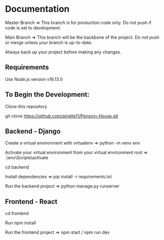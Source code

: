 # Documentation

Master Branch => This branch is for production code only. Do not push if code is set to development.

Main Branch => This branch will be the backbone of the project. Do not push or merge unless your branch is up-to-date.

Always back up your project before making any changes.

## Requirements

Use Node.js version v16.13.0

## To Begin the Development:

Clone this repository

git clone https://github.com/airielle11/Pension-House.git


## Backend - Django 

Create a virtual environment with virtualenv => python -m venv env

Activate your virtual environment from your virtual environment root => .\env\Scripts\activate

cd backend

Install dependencies =>  pip install -r requirements.txt 

Run the backend project => python manage.py runserver


## Frontend - React

cd frontend

Run npm install 

Run the frontend project => npm start / npm run dev

